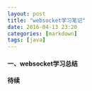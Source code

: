 ```yaml
---
layout: post
title: "websocket学习笔记"
date: 2016-04-13 23:20
categories: [markdown]
tags: [java]
---
```

#### 一、websocket学习总结
**待续**